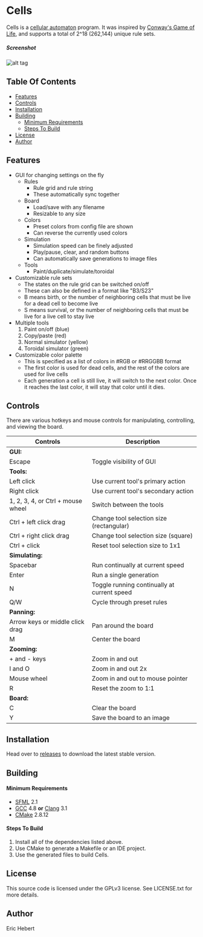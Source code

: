 Cells
=====

Cells is a [cellular automaton](http://en.wikipedia.org/wiki/Cellular_automaton) program. It was inspired by [Conway's Game of Life](http://en.wikipedia.org/wiki/Conway's_Game_of_Life), and supports a total of 2^18 (262,144) unique rule sets.

##### Screenshot

![alt tag](http://ayebear.com/data/Cells.png)


Table Of Contents
-----------------

* [Features](https://github.com/ayebear/Cells/blob/master/README.md#features)
* [Controls](https://github.com/ayebear/Cells/blob/master/README.md#controls)
* [Installation](https://github.com/ayebear/Cells/blob/master/README.md#installation)
* [Building](https://github.com/ayebear/Cells/blob/master/README.md#building)
  * [Minimum Requirements](https://github.com/ayebear/Cells/blob/master/README.md#minimum-requirements)
  * [Steps To Build](https://github.com/ayebear/Cells/blob/master/README.md#steps-to-build)
* [License](https://github.com/ayebear/Cells/blob/master/README.md#license)
* [Author](https://github.com/ayebear/Cells/blob/master/README.md#author)


Features
--------

* GUI for changing settings on the fly
  * Rules
    * Rule grid and rule string
    * These automatically sync together
  * Board
    * Load/save with any filename
    * Resizable to any size
  * Colors
    * Preset colors from config file are shown
    * Can reverse the currently used colors
  * Simulation
    * Simulation speed can be finely adjusted
    * Play/pause, clear, and random buttons
    * Can automatically save generations to image files
  * Tools
    * Paint/duplicate/simulate/toroidal
* Customizable rule sets
  * The states on the rule grid can be switched on/off
  * These can also be defined in a format like "B3/S23"
  * B means birth, or the number of neighboring cells that must be live for a dead cell to become live
  * S means survival, or the number of neighboring cells that must be live for a live cell to stay live
* Multiple tools
  1. Paint on/off (blue)
  2. Copy/paste (red)
  3. Normal simulator (yellow)
  4. Toroidal simulator (green)
* Customizable color palette
  * This is specified as a list of colors in #RGB or #RRGGBB format
  * The first color is used for dead cells, and the rest of the colors are used for live cells
  * Each generation a cell is still live, it will switch to the next color. Once it reaches the last color, it will stay that color until it dies.


Controls
--------

There are various hotkeys and mouse controls for manipulating, controlling, and viewing the board.

Controls                            | Description
----------------------------------- | --------------------------------------
**GUI:**                            |
  Escape                            | Toggle visibility of GUI
**Tools:**                          |
  Left click                        | Use current tool's primary action
  Right click                       | Use current tool's secondary action
  1, 2, 3, 4, or Ctrl + mouse wheel | Switch between the tools
  Ctrl + left click drag            | Change tool selection size (rectangular)
  Ctrl + right click drag           | Change tool selection size (square)
  Ctrl + click                      | Reset tool selection size to 1x1
**Simulating:**                     |
  Spacebar                          | Run continually at current speed
  Enter                             | Run a single generation
  N                                 | Toggle running continually at current speed
  Q/W                               | Cycle through preset rules
**Panning:**                        |
  Arrow keys or middle click drag   | Pan around the board
  M                                 | Center the board
**Zooming:**                        |
  + and - keys                      | Zoom in and out
  I and O                           | Zoom in and out 2x
  Mouse wheel                       | Zoom in and out to mouse pointer
  R                                 | Reset the zoom to 1:1
**Board:**                          |
  C                                 | Clear the board
  Y                                 | Save the board to an image


Installation
------------

Head over to [releases](https://github.com/ayebear/Cells/releases) to download the latest stable version.


Building
--------

#### Minimum Requirements

* [SFML](http://www.sfml-dev.org/) 2.1
* [GCC](https://gcc.gnu.org/) 4.8 **or** [Clang](http://clang.llvm.org/) 3.1
* [CMake](http://www.cmake.org/) 2.8.12

#### Steps To Build

1. Install all of the dependencies listed above.
2. Use CMake to generate a Makefile or an IDE project.
3. Use the generated files to build Cells.


License
-------

This source code is licensed under the GPLv3 license. See LICENSE.txt for more details.


Author
------

Eric Hebert
